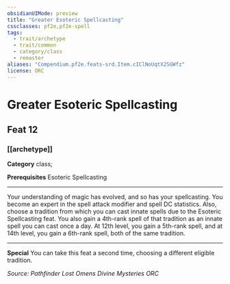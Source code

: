 ```yaml
---
obsidianUIMode: preview
title: "Greater Esoteric Spellcasting"
cssclasses: pf2e,pf2e-spell
tags:
  - trait/archetype
  - trait/common
  - category/class
  - remaster
aliases: "Compendium.pf2e.feats-srd.Item.cIClNoUqtX2SGWfz"
license: ORC
---
```

# Greater Esoteric Spellcasting
## Feat 12
### [[archetype]]

**Category** class; 



**Prerequisites** Esoteric Spellcasting
* * *
Your understanding of magic has evolved, and so has your spellcasting. You become an expert in the spell attack modifier and spell DC statistics. Also, choose a tradition from which you can cast innate spells due to the Esoteric Spellcasting feat. You also gain a 4th-rank spell of that tradition as an innate spell you can cast once a day. At 12th level, you gain a 5th-rank spell, and at 14th level, you gain a 6th-rank spell, both of the same tradition.

* * *

**Special** You can take this feat a second time, choosing a different eligible tradition.

*Source: Pathfinder Lost Omens Divine Mysteries*
*ORC*